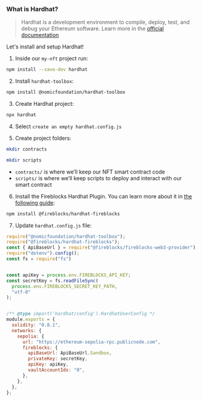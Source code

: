 ### What is Hardhat?
> Hardhat is a development environment to compile, deploy, test, and debug your Ethereum software. Learn more in the [official documentation](https://hardhat.org/)

Let's install and setup Hardhat!

1. Inside our `my-nft` project run:
```bash
npm install --save-dev hardhat
```

2. Install `hardhat-toolbox`:
```bash
npm install @nomicfoundation/hardhat-toolbox
```

3. Create Hardhat project:
```bash
npx hardhat
```

4. Select `create an empty hardhat.config.js`


5. Create project folders:
```bash
mkdir contracts
```

```bash
mkdir scripts
```

- `contracts/` is where we’ll keep our NFT smart contract code
- `scripts/` is where we’ll keep scripts to deploy and interact with our smart contract

6. Install the Fireblocks Hardhat Plugin. You can learn more about it in [the following guide](https://developers.fireblocks.com/reference/hardhat-plugin):
```bash
npm install @fireblocks/hardhat-fireblocks
```

7. Update `hardhat.config.js` file:

```js
require("@nomicfoundation/hardhat-toolbox");
require("@fireblocks/hardhat-fireblocks");
const { ApiBaseUrl } = require("@fireblocks/fireblocks-web3-provider");
require("dotenv").config();
const fs = require("fs")


const apiKey = process.env.FIREBLOCKS_API_KEY;
const secretKey = fs.readFileSync(
  process.env.FIREBLOCKS_SECRET_KEY_PATH,
  "utf-8"
);


/** @type import('hardhat/config').HardhatUserConfig */
module.exports = {
  solidity: "0.8.1",
  networks: {
    sepolia: {
      url: "https://ethereum-sepolia-rpc.publicnode.com",
      fireblocks: {
        apiBaseUrl: ApiBaseUrl.Sandbox,
        privateKey: secretKey,
        apiKey: apiKey,
        vaultAccountIds: "0",
      },
    },
  },
};

```
